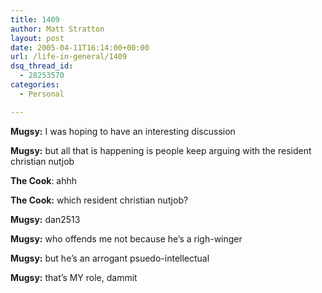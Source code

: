 ```yaml
---
title: 1409
author: Matt Stratton
layout: post
date: 2005-04-11T16:14:00+00:00
url: /life-in-general/1409
dsq_thread_id:
  - 28253570
categories:
  - Personal

---
```

**Mugsy:** I was hoping to have an interesting discussion
  
**Mugsy:** but all that is happening is people keep arguing with the resident christian nutjob
  
**The Cook**: ahhh
  
**The Cook:** which resident christian nutjob?
  
**Mugsy:** dan2513
  
**Mugsy:** who offends me not because he&#8217;s a righ-winger
  
**Mugsy:** but he&#8217;s an arrogant psuedo-intellectual
  
**Mugsy:** that&#8217;s MY role, dammit